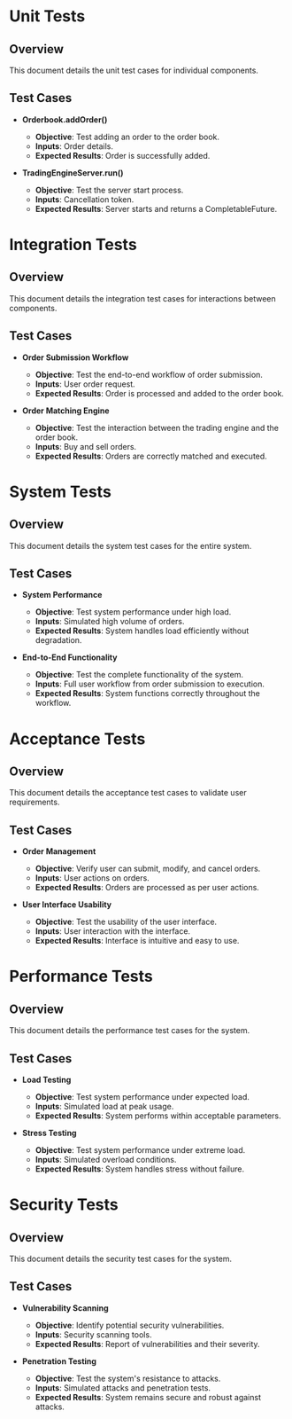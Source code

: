 # Unit Tests

## Overview
This document details the unit test cases for individual components.

## Test Cases
- **Orderbook.addOrder()**
  - **Objective**: Test adding an order to the order book.
  - **Inputs**: Order details.
  - **Expected Results**: Order is successfully added.

- **TradingEngineServer.run()**
  - **Objective**: Test the server start process.
  - **Inputs**: Cancellation token.
  - **Expected Results**: Server starts and returns a CompletableFuture.

# Integration Tests

## Overview
This document details the integration test cases for interactions between components.

## Test Cases
- **Order Submission Workflow**
  - **Objective**: Test the end-to-end workflow of order submission.
  - **Inputs**: User order request.
  - **Expected Results**: Order is processed and added to the order book.

- **Order Matching Engine**
  - **Objective**: Test the interaction between the trading engine and the order book.
  - **Inputs**: Buy and sell orders.
  - **Expected Results**: Orders are correctly matched and executed.

# System Tests

## Overview
This document details the system test cases for the entire system.

## Test Cases
- **System Performance**
  - **Objective**: Test system performance under high load.
  - **Inputs**: Simulated high volume of orders.
  - **Expected Results**: System handles load efficiently without degradation.

- **End-to-End Functionality**
  - **Objective**: Test the complete functionality of the system.
  - **Inputs**: Full user workflow from order submission to execution.
  - **Expected Results**: System functions correctly throughout the workflow.

# Acceptance Tests

## Overview
This document details the acceptance test cases to validate user requirements.

## Test Cases
- **Order Management**
  - **Objective**: Verify user can submit, modify, and cancel orders.
  - **Inputs**: User actions on orders.
  - **Expected Results**: Orders are processed as per user actions.

- **User Interface Usability**
  - **Objective**: Test the usability of the user interface.
  - **Inputs**: User interaction with the interface.
  - **Expected Results**: Interface is intuitive and easy to use.

# Performance Tests

## Overview
This document details the performance test cases for the system.

## Test Cases
- **Load Testing**
  - **Objective**: Test system performance under expected load.
  - **Inputs**: Simulated load at peak usage.
  - **Expected Results**: System performs within acceptable parameters.

- **Stress Testing**
  - **Objective**: Test system performance under extreme load.
  - **Inputs**: Simulated overload conditions.
  - **Expected Results**: System handles stress without failure.

# Security Tests

## Overview
This document details the security test cases for the system.

## Test Cases
- **Vulnerability Scanning**
  - **Objective**: Identify potential security vulnerabilities.
  - **Inputs**: Security scanning tools.
  - **Expected Results**: Report of vulnerabilities and their severity.

- **Penetration Testing**
  - **Objective**: Test the system's resistance to attacks.
  - **Inputs**: Simulated attacks and penetration tests.
  - **Expected Results**: System remains secure and robust against attacks.
